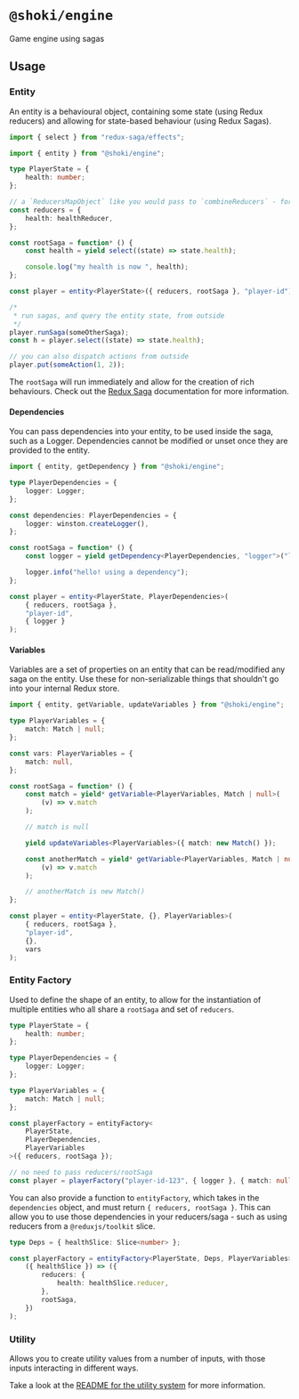 # `@shoki/engine`

Game engine using sagas

## Usage

### Entity

An entity is a behavioural object, containing some state (using Redux reducers) and allowing for state-based behaviour (using Redux Sagas).

```typescript
import { select } from "redux-saga/effects";

import { entity } from "@shoki/engine";

type PlayerState = {
	health: number;
};

// a `ReducersMapObject` like you would pass to `combineReducers` - for the internal entity state
const reducers = {
	health: healthReducer,
};

const rootSaga = function* () {
	const health = yield select((state) => state.health);

	console.log("my health is now ", health);
};

const player = entity<PlayerState>({ reducers, rootSaga }, "player-id");

/*
 * run sagas, and query the entity state, from outside
 */
player.runSaga(someOtherSaga);
const h = player.select((state) => state.health);

// you can also dispatch actions from outside
player.put(someAction(1, 2));
```

The `rootSaga` will run immediately and allow for the creation of rich behaviours. Check out the [Redux Saga](https://redux-saga.js.org/) documentation for more information.

#### Dependencies

You can pass dependencies into your entity, to be used inside the saga, such as a Logger. Dependencies cannot be modified or unset once they are provided to the entity.

```typescript
import { entity, getDependency } from "@shoki/engine";

type PlayerDependencies = {
	logger: Logger;
};

const dependencies: PlayerDependencies = {
	logger: winston.createLogger(),
};

const rootSaga = function* () {
	const logger = yield getDependency<PlayerDependencies, "logger">("logger");

	logger.info("hello! using a dependency");
};

const player = entity<PlayerState, PlayerDependencies>(
	{ reducers, rootSaga },
	"player-id",
	{ logger }
);
```

#### Variables

Variables are a set of properties on an entity that can be read/modified any saga on the entity. Use these for non-serializable things that shouldn't go into your internal Redux store.

```typescript
import { entity, getVariable, updateVariables } from "@shoki/engine";

type PlayerVariables = {
	match: Match | null;
};

const vars: PlayerVariables = {
	match: null,
};

const rootSaga = function* () {
	const match = yield* getVariable<PlayerVariables, Match | null>(
		(v) => v.match
	);

	// match is null

	yield updateVariables<PlayerVariables>({ match: new Match() });

	const anotherMatch = yield* getVariable<PlayerVariables, Match | null>(
		(v) => v.match
	);

	// anotherMatch is new Match()
};

const player = entity<PlayerState, {}, PlayerVariables>(
	{ reducers, rootSaga },
	"player-id",
	{},
	vars
);
```

### Entity Factory

Used to define the shape of an entity, to allow for the instantiation of multiple entities who all share a `rootSaga` and set of `reducers`.

```typescript
type PlayerState = {
	health: number;
};

type PlayerDependencies = {
	logger: Logger;
};

type PlayerVariables = {
	match: Match | null;
};

const playerFactory = entityFactory<
	PlayerState,
	PlayerDependencies,
	PlayerVariables
>({ reducers, rootSaga });

// no need to pass reducers/rootSaga
const player = playerFactory("player-id-123", { logger }, { match: null });
```

You can also provide a function to `entityFactory`, which takes in the `dependencies` object, and must return `{ reducers, rootSaga }`. This can allow you to use those dependencies in your reducers/saga - such as using reducers from a `@reduxjs/toolkit` slice.

```typescript
type Deps = { healthSlice: Slice<number> };

const playerFactory = entityFactory<PlayerState, Deps, PlayerVariables>(
	({ healthSlice }) => ({
		reducers: {
			health: healthSlice.reducer,
		},
		rootSaga,
	})
);
```

### Utility

Allows you to create utility values from a number of inputs, with those inputs interacting in different ways.

Take a look at the [README for the utility system](./src/utility/README.md) for more information.
